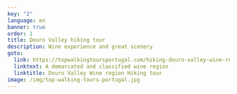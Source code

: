 ```yaml
---
key: "2"
language: en
banner: true
order: 1
title: Douro Valley hiking tour
description: Wine experience and great scenery
goto:
  link: https://topwalkingtoursportugal.com/hiking-douro-valley-wine-region
  linktext: A demarcated and classified wine region
  linktitle: Douro Valley Wine region Hiking tour
image: /img/top-walking-tours-portugal.jpg
---
```

